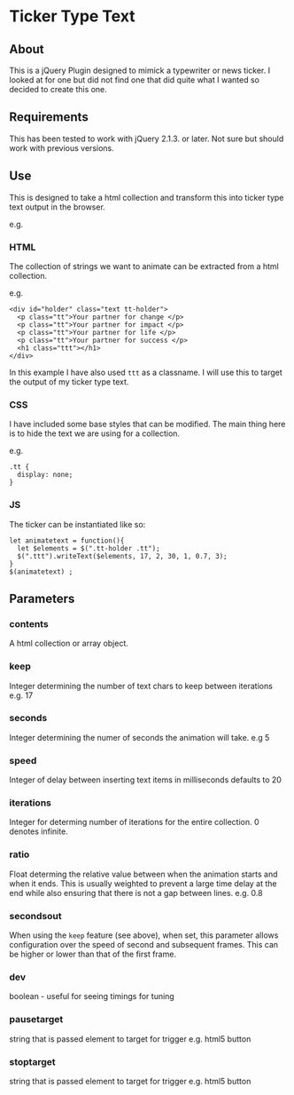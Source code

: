 # Ticker Type Text

## About

This is a jQuery Plugin designed to mimick a typewriter or news ticker. I looked at for one but did not find one that did quite what I wanted so decided to create this one.

## Requirements

This has been tested to work with jQuery 2.1.3. or later. Not sure but should work with previous versions.

## Use

This is designed to take a html collection and transform this into ticker type text output in the browser.

e.g.

### HTML

The collection of strings we want to animate can be extracted from a html collection.

e.g.

```
<div id="holder" class="text tt-holder">
  <p class="tt">Your partner for change </p>
  <p class="tt">Your partner for impact </p>
  <p class="tt">Your partner for life </p>
  <p class="tt">Your partner for success </p>
  <h1 class="ttt"></h1>
</div>
```
In this example I have also used `ttt` as a classname. I will use this to target the output of my ticker type text.

### CSS

I have included some base styles that can be modified. The main thing here is to hide the text we are using for a collection.

e.g.

```
.tt {
  display: none;
}
```
### JS

The ticker can be instantiated like so:

```
let animatetext = function(){
  let $elements = $(".tt-holder .tt");
  $(".ttt").writeText($elements, 17, 2, 30, 1, 0.7, 3);
}
$(animatetext) ;

```
## Parameters

### contents
A html collection or array object.

### keep

Integer determining the number of text chars to keep between iterations e.g. 17

### seconds

Integer determining the numer of seconds the animation will take. e.g 5

### speed

Integer of delay between inserting text items in milliseconds defaults to 20

### iterations

Integer for determing number of iterations for the entire collection. 0 denotes infinite.

### ratio

Float determing the relative value between when the animation starts and when it ends. This is usually weighted to prevent a large time delay at the end while also ensuring that there is not a gap between lines. e.g. 0.8

### secondsout

When using the `keep` feature (see above), when set, this parameter allows configuration over the speed of second and subsequent frames. This can be higher or lower than that of the first frame.

### dev

boolean - useful for seeing timings for tuning

### pausetarget

string that is passed element to target for trigger e.g. html5 button

### stoptarget

string that is passed element to target for trigger e.g. html5 button

